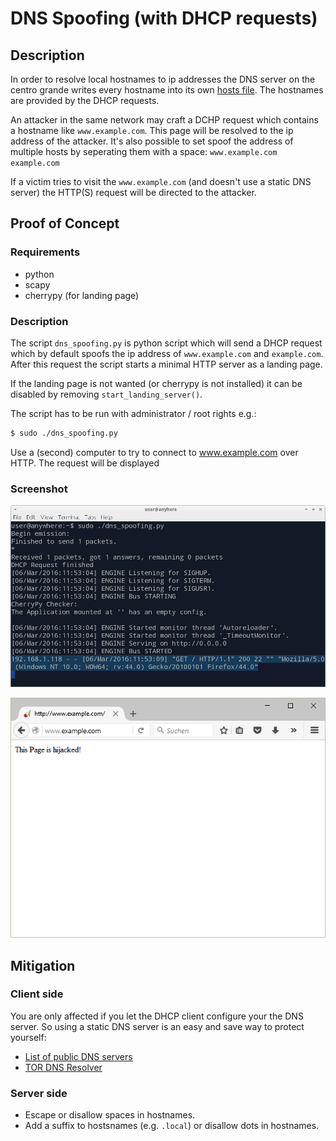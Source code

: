 # DNS Spoofing (with DHCP requests)

## Description
In order to resolve local hostnames to ip addresses the DNS server on the
centro grande writes every hostname into its own [hosts file][1].
The hostnames are provided by the DHCP requests.

An attacker in the same network may craft a DCHP request which contains a
hostname like `www.example.com`. This page will be resolved to the ip address of
the attacker. It's also possible to set spoof the address of multiple hosts by
seperating them with a space: `www.example.com example.com`

If a victim tries to visit the `www.example.com` (and doesn't use a static
DNS server) the HTTP(S) request will be directed to the attacker.

## Proof of Concept

### Requirements
 * python
 * scapy
 * cherrypy (for landing page)

### Description
The script `dns_spoofing.py` is python script which will send a DHCP request
which by default spoofs the ip address of `www.example.com` and `example.com`.
After this request the script starts a minimal HTTP server as a landing page.

If the landing page is not wanted (or cherrypy is not installed)
it can be disabled by removing `start_landing_server()`.

The script has to be run with administrator / root rights e.g.:

```sh
$ sudo ./dns_spoofing.py
```

Use a (second) computer to try to connect to www.example.com over HTTP. The
request will be displayed

### Screenshot

![Screenshot attacker](img/screenshot-attacker.png)

![Screenshot victim](img/screenshot-victim.png)

## Mitigation
### Client side
You are only affected if you let the DHCP client configure your the DNS server.
So using a static DNS server is an easy and save way to protect yourself:

* [List of public DNS servers](https://duckduckgo.com/?q=public+dns+server)
* [TOR DNS Resolver](https://trac.torproject.org/projects/tor/wiki/doc/DnsResolver)

### Server side
 * Escape or disallow spaces in hostnames.
 * Add a suffix to hostsnames (e.g. `.local`) or disallow dots in hostnames.

[1]: https://en.wikipedia.org/wiki/Hosts_%28file%29

